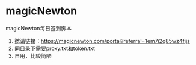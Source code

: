 # magicNewton
magicNewton每日签到脚本
1. 邀请链接：https://magicnewton.com/portal?referral=1em7i2q85wz4fijs
2. 同目录下需要proxy.txt和token.txt
3. 自用，比较简陋